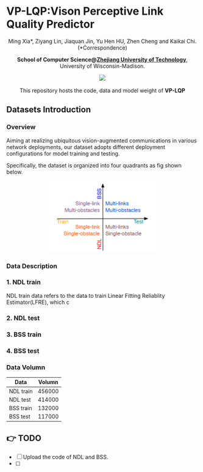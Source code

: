 # VP-LQP:Vison Perceptive Link Quality Predictor
<div align='center'>
 Ming Xia*, Ziyang Lin, Jiaquan Jin, Yu Hen HU, Zhen Cheng and Kaikai Chi. (*Correspondence)

 <strong>School of Computer Science@<a href='https://www.zjut.edu.cn/'>Zhejiang University of Technology</a></strong>, University of Wisconsin-Madison.

 <a href='#-todo'><img src='https://img.shields.io/badge/Paper-PDF-orange'></a> 


This repository hosts the code, data and model weight of **VP-LQP** 

<!--
-----------
-->

</div>

## Datasets Introduction

### Overview
Aiming at realizing ubiquitous vision-augmented communications in various network deployments, our dataset adopts
different deployment configurations for model training and testing.

Specifically, the dataset is organized into four quadrants as fig shown below.
<div style="text-align: center;">
  <img src="./assets/image.png" alt="Description">
</div>

### Data Description
### 1. NDL train
NDL train data refers to the data to train Linear Fitting Reliablity Estimator(LFRE), which c
### 2. NDL test

### 3. BSS train

### 4. BSS test

### Data Volumn
| Data | Volumn | 
|-------|------------------|
| NDL train | 456000 | 
| NDL test | 414000 | 
| BSS train | 132000 | 
| BSS test | 117000 | 


## 👉 TODO
- [ ] Upload the code of NDL and BSS.
- [ ] 